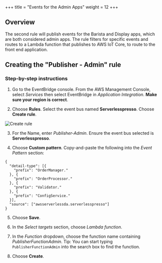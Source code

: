 +++
title = "Events for the Admin Apps"
weight = 12
+++

## Overview

The second rule will publish events for the Barista and Display apps, which are both considered admin apps. The rule filters for specific events and routes to a Lambda function that publishes to AWS IoT Core, to route to the front end application.

## Creating the "Publisher - Admin" rule

### Step-by-step instructions ##

1. Go to the EventBridge console. From the AWS Management Console, select *Services* then select EventBridge in *Application Integration*. **Make sure your region is correct**.

2. Choose **Rules**. Select the event bus named **Serverlesspresso**. Choose **Create rule**.

![Create rule](../../images/se-mod2-logAll10.png)

3. For the Name, enter *Publisher-Admin*. Ensure the event bus selected is **Serverlesspresso**.

4. Choose **Custom pattern**. Copy-and-paste the following into the *Event Pattern* section:
```
{
  "detail-type": [{
    "prefix": "OrderManager."
  }, {
    "prefix": "OrderProcessor."
  }, {
    "prefix": "Validator."
  }, {
    "prefix": "ConfigService."
  }],
  "source": ["awsserverlessda.serverlesspresso"]
}
```

5. Choose **Save**.

6. In the *Select targets* section, choose *Lambda function*.

7. In the *Function* dropdown, choose the function name containing *PublisherFunctionAdmin*. Tip: You can start typing `PublisherFunctionAdmin` into the search box to find the function.

8. Choose **Create**.
